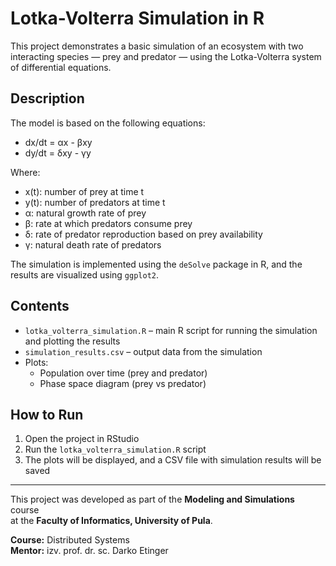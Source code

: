 # Lotka-Volterra Simulation in R

This project demonstrates a basic simulation of an ecosystem with two interacting species — prey and predator — using the Lotka-Volterra system of differential equations.

## Description

The model is based on the following equations:

- dx/dt = αx - βxy  
- dy/dt = δxy - γy

Where:
- x(t): number of prey at time t  
- y(t): number of predators at time t  
- α: natural growth rate of prey  
- β: rate at which predators consume prey  
- δ: rate of predator reproduction based on prey availability  
- γ: natural death rate of predators  

The simulation is implemented using the `deSolve` package in R, and the results are visualized using `ggplot2`.

## Contents

- `lotka_volterra_simulation.R` – main R script for running the simulation and plotting the results  
- `simulation_results.csv` – output data from the simulation  
- Plots:
  - Population over time (prey and predator)
  - Phase space diagram (prey vs predator)

## How to Run

1. Open the project in RStudio  
2. Run the `lotka_volterra_simulation.R` script  
3. The plots will be displayed, and a CSV file with simulation results will be saved

---

This project was developed as part of the **Modeling and Simulations** course  
at the **Faculty of Informatics, University of Pula**.

**Course:** Distributed Systems  
**Mentor:** izv. prof. dr. sc. Darko Etinger
